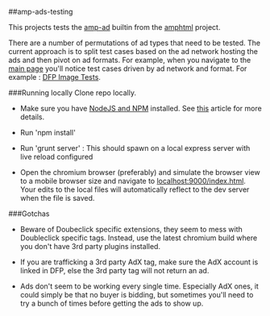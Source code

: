 ##amp-ads-testing

This projects tests the [amp-ad](https://github.com/ampproject/amphtml/blob/master/builtins/amp-ad.md) builtin from the [amphtml](https://github.com/ampproject/amphtml) project.

There are a number of permutations of ad types that need to be tested. The current approach is to split test cases based on the ad network hosting the ads and then pivot on ad formats. For example, when you navigate to the [main page](http://htmlpreview.github.io/?https://github.com/jasti/amp-ads-testing/blob/master/index.html) you'll notice test cases driven by ad network and format. For example : [DFP Image Tests](http://htmlpreview.github.io/?https://github.com/jasti/amp-ads-testing/blob/master/tests/dfp-image.amp.html).


###Running locally
Clone repo locally.
* Make sure you have [NodeJS and NPM](https://nodejs.org/en/) installed. See [this](http://rhumaric.com/2013/07/renewing-the-grunt-livereload-magic/) article for more details.

* Run 'npm install' 
* Run 'grunt server' : This should spawn on a local express server with live reload configured
* Open the chromium browser (preferably) and simulate the browser view to a mobile browser size and navigate to [localhost:9000/index.html](http://localhost:9000/index.html). Your edits to the local files will automatically reflect to the dev server when the file is saved.


###Gotchas
* Beware of Doubeclick specific extensions, they seem to mess with Doubleclick specific tags. Instead, use the latest chromium build where you don't have 3rd party plugins installed.

* If you are trafficking a 3rd party AdX tag, make sure the AdX account is linked in DFP, else the 3rd party tag will not return an ad.

* Ads don't seem to be working every single time. Especially AdX ones, it could simply be that no buyer is bidding, but sometimes you'll need to try a bunch of times before getting the ads to show up.




